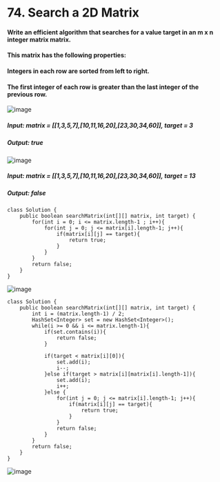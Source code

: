 # 74. Search a 2D Matrix

#### Write an efficient algorithm that searches for a value target in an m x n integer matrix matrix.
#### This matrix has the following properties:

#### Integers in each row are sorted from left to right.
#### The first integer of each row is greater than the last integer of the previous row.


![image](https://user-images.githubusercontent.com/97871497/189149963-cb4ad6c6-4083-46ce-bab3-6b31db6e09a8.png)

#####    Input: matrix = [[1,3,5,7],[10,11,16,20],[23,30,34,60]], target = 3
#####    Output: true

![image](https://user-images.githubusercontent.com/97871497/189150138-1826a5f7-e537-48de-8cfa-525461f64917.png)

#####    Input: matrix = [[1,3,5,7],[10,11,16,20],[23,30,34,60]], target = 13
#####    Output: false

```
class Solution {
    public boolean searchMatrix(int[][] matrix, int target) {
        for(int i = 0; i <= matrix.length-1 ; i++){
            for(int j = 0; j <= matrix[i].length-1; j++){
                if(matrix[i][j] == target){
                    return true;
                }
            }
        }
        return false;  
    }
}
```
![image](https://user-images.githubusercontent.com/97871497/189150379-60b2afc1-a724-4d1a-9571-d086950770b3.png)

```
class Solution {
    public boolean searchMatrix(int[][] matrix, int target) {
        int i = (matrix.length-1) / 2;
        HashSet<Integer> set = new HashSet<Integer>();
        while(i >= 0 && i <= matrix.length-1){
            if(set.contains(i)){
                return false;
            }
            
            if(target < matrix[i][0]){
                set.add(i);
                i--;
            }else if(target > matrix[i][matrix[i].length-1]){
                set.add(i);
                i++;
            }else {
                for(int j = 0; j <= matrix[i].length-1; j++){
                    if(matrix[i][j] == target){
                        return true;
                    }
                }
                return false;
            }
        }     
        return false;
    }
}
```
![image](https://user-images.githubusercontent.com/97871497/189150482-3132eace-876d-439b-bf9d-041a43191317.png)

